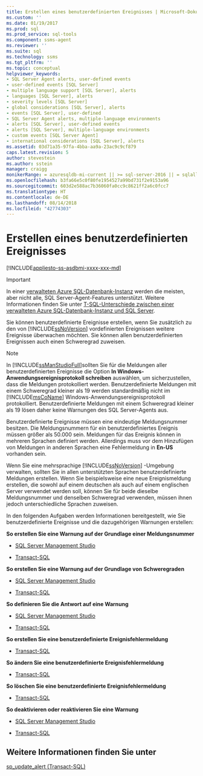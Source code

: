 ```yaml
---
title: Erstellen eines benutzerdefinierten Ereignisses | Microsoft-Dokumentation
ms.custom: ''
ms.date: 01/19/2017
ms.prod: sql
ms.prod_service: sql-tools
ms.component: ssms-agent
ms.reviewer: ''
ms.suite: sql
ms.technology: ssms
ms.tgt_pltfrm: ''
ms.topic: conceptual
helpviewer_keywords:
- SQL Server Agent alerts, user-defined events
- user-defined events [SQL Server]
- multiple language support [SQL Server], alerts
- languages [SQL Server], alerts
- severity levels [SQL Server]
- global considerations [SQL Server], alerts
- events [SQL Server], user-defined
- SQL Server Agent alerts, multiple-language environments
- alerts [SQL Server], user-defined events
- alerts [SQL Server], multiple-language environments
- custom events [SQL Server Agent]
- international considerations [SQL Server], alerts
ms.assetid: 03d71a35-97fa-4bba-aa9a-23ac9c9cf879
caps.latest.revision: 5
author: stevestein
ms.author: sstein
manager: craigg
monikerRange: = azuresqldb-mi-current || >= sql-server-2016 || = sqlallproducts-allversions
ms.openlocfilehash: b3fa66e5c0f80fe1954527a99bd731f2e9153a96
ms.sourcegitcommit: 603d2e588ac7b36060fa0cc9c8621ff2a6c0fcc7
ms.translationtype: HT
ms.contentlocale: de-DE
ms.lasthandoff: 08/14/2018
ms.locfileid: "42774303"
---
```

# <a name="create-a-user-defined-event"></a>Erstellen eines benutzerdefinierten Ereignisses
[!INCLUDE[appliesto-ss-asdbmi-xxxx-xxx-md](../../includes/appliesto-ss-asdbmi-xxxx-xxx-md.md)]

> [!IMPORTANT]  
> In einer [verwalteten Azure SQL-Datenbank-Instanz](https://docs.microsoft.com/azure/sql-database/sql-database-managed-instance) werden die meisten, aber nicht alle, SQL Server-Agent-Features unterstützt. Weitere Informationen finden Sie unter [T-SQL-Unterschiede zwischen einer verwalteten Azure SQL-Datenbank-Instanz und SQL Server](https://docs.microsoft.com/azure/sql-database/sql-database-managed-instance-transact-sql-information#sql-server-agent).

Sie können benutzerdefinierte Ereignisse erstellen, wenn Sie zusätzlich zu den von [!INCLUDE[ssNoVersion](../../includes/ssnoversion-md.md)] vordefinierten Ereignissen weitere Ereignisse überwachen möchten. Sie können allen benutzerdefinierten Ereignissen auch einen Schweregrad zuweisen.  
  
> [!NOTE]  
> In [!INCLUDE[ssManStudioFull](../../includes/ssmanstudiofull-md.md)]sollten Sie für die Meldungen aller benutzerdefinierten Ereignisse die Option **In Windows-Anwendungsereignisprotokoll schreiben** auswählen, um sicherzustellen, dass die Meldungen protokolliert werden. Benutzerdefinierte Meldungen mit einem Schweregrad kleiner als 19 werden standardmäßig nicht im [!INCLUDE[msCoName](../../includes/msconame_md.md)] Windows-Anwendungsereignisprotokoll protokolliert. Benutzerdefinierte Meldungen mit einem Schweregrad kleiner als 19 lösen daher keine Warnungen des SQL Server-Agents aus.  
  
Benutzerdefinierte Ereignisse müssen eine eindeutige Meldungsnummer besitzen. Die Meldungsnummern für ein benutzerdefiniertes Ereignis müssen größer als 50.000 sein. Meldungen für das Ereignis können in mehreren Sprachen definiert werden. Allerdings muss vor dem Hinzufügen von Meldungen in anderen Sprachen eine Fehlermeldung in **En-US** vorhanden sein.  
  
Wenn Sie eine mehrsprachige [!INCLUDE[ssNoVersion](../../includes/ssnoversion-md.md)] -Umgebung verwalten, sollten Sie in allen unterstützten Sprachen benutzerdefinierte Meldungen erstellen. Wenn Sie beispielsweise eine neue Ereignismeldung erstellen, die sowohl auf einem deutschen als auch auf einem englischen Server verwendet werden soll, können Sie für beide dieselbe Meldungsnummer und denselben Schweregrad verwenden, müssen ihnen jedoch unterschiedliche Sprachen zuweisen.  
  
In den folgenden Aufgaben werden Informationen bereitgestellt, wie Sie benutzerdefinierte Ereignisse und die dazugehörigen Warnungen erstellen:  
  
**So erstellen Sie eine Warnung auf der Grundlage einer Meldungsnummer**  
  
-   [SQL Server Management Studio](../../ssms/agent/create-an-alert-using-an-error-number.md)  
  
-   [Transact-SQL](http://msdn.microsoft.com/d9b41853-e22d-4813-a79f-57efb4511f09)  
  
**So erstellen Sie eine Warnung auf der Grundlage von Schweregraden**  
  
-   [SQL Server Management Studio](../../ssms/agent/create-an-alert-using-severity-level.md)  
  
-   [Transact-SQL](http://msdn.microsoft.com/d9b41853-e22d-4813-a79f-57efb4511f09)  
  
**So definieren Sie die Antwort auf eine Warnung**  
  
-   [SQL Server Management Studio](../../ssms/agent/define-the-response-to-an-alert-sql-server-management-studio.md)  
  
-   [Transact-SQL](http://msdn.microsoft.com/0525e0a2-ed0b-4e69-8a4c-a9e3e3622fbd)  
  
**So erstellen Sie eine benutzerdefinierte Ereignisfehlermeldung**  
  
-   [Transact-SQL](http://msdn.microsoft.com/54746d30-f944-40e5-a707-f2d9be0fb9eb)  
  
**So ändern Sie eine benutzerdefinierte Ereignisfehlermeldung**  
  
-   [Transact-SQL](http://msdn.microsoft.com/1b28f280-8ef9-48e9-bd99-ec14d79abaca)  
  
**So löschen Sie eine benutzerdefinierte Ereignisfehlermeldung**  
  
-   [Transact-SQL](http://msdn.microsoft.com/17287a15-cdde-43d1-bb18-9f920bc15db8)  
  
**So deaktivieren oder reaktivieren Sie eine Warnung**  
  
-   [SQL Server Management Studio](../../ssms/agent/disable-or-reactivate-an-alert.md)  
  
-   [Transact-SQL](http://msdn.microsoft.com/4bbaeaab-8aca-4c9e-abc1-82ce73090bd3)  
  
## <a name="see-also"></a>Weitere Informationen finden Sie unter  
[sp_update_alert (Transact-SQL)](http://msdn.microsoft.com/4bbaeaab-8aca-4c9e-abc1-82ce73090bd3)  
  

